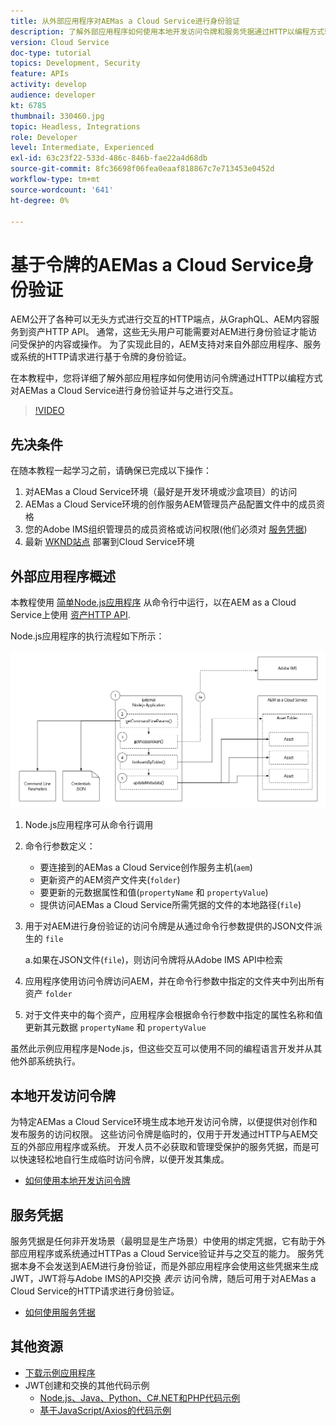 ```yaml
---
title: 从外部应用程序对AEMas a Cloud Service进行身份验证
description: 了解外部应用程序如何使用本地开发访问令牌和服务凭据通过HTTP以编程方式验证AEMas a Cloud Service并与之交互。
version: Cloud Service
doc-type: tutorial
topics: Development, Security
feature: APIs
activity: develop
audience: developer
kt: 6785
thumbnail: 330460.jpg
topic: Headless, Integrations
role: Developer
level: Intermediate, Experienced
exl-id: 63c23f22-533d-486c-846b-fae22a4d68db
source-git-commit: 8fc36698f06fea0eaaf818867c7e713453e0452d
workflow-type: tm+mt
source-wordcount: '641'
ht-degree: 0%

---
```


# 基于令牌的AEMas a Cloud Service身份验证

AEM公开了各种可以无头方式进行交互的HTTP端点，从GraphQL、AEM内容服务到资产HTTP API。 通常，这些无头用户可能需要对AEM进行身份验证才能访问受保护的内容或操作。 为了实现此目的，AEM支持对来自外部应用程序、服务或系统的HTTP请求进行基于令牌的身份验证。

在本教程中，您将详细了解外部应用程序如何使用访问令牌通过HTTP以编程方式对AEMas a Cloud Service进行身份验证并与之进行交互。

>[!VIDEO](https://video.tv.adobe.com/v/330460/?quality=12&learn=on)

## 先决条件

在随本教程一起学习之前，请确保已完成以下操作：

1. 对AEMas a Cloud Service环境（最好是开发环境或沙盒项目）的访问
1. AEMas a Cloud Service环境的创作服务AEM管理员产品配置文件中的成员资格
1. 您的Adobe IMS组织管理员的成员资格或访问权限(他们必须对 [服务凭据](./service-credentials.md))
1. 最新 [WKND站点](https://github.com/adobe/aem-guides-wknd) 部署到Cloud Service环境

## 外部应用程序概述

本教程使用 [简单Node.js应用程序](./assets/aem-guides_token-authentication-external-application.zip) 从命令行中运行，以在AEM as a Cloud Service上使用 [资产HTTP API](https://experienceleague.adobe.com/docs/experience-manager-cloud-service/assets/admin/mac-api-assets.html).

Node.js应用程序的执行流程如下所示：

![外部应用程序](./assets/overview/external-application.png)

1. Node.js应用程序可从命令行调用
1. 命令行参数定义：
   + 要连接到的AEMas a Cloud Service创作服务主机(`aem`)
   + 更新资产的AEM资产文件夹(`folder`)
   + 要更新的元数据属性和值(`propertyName` 和 `propertyValue`)
   + 提供访问AEMas a Cloud Service所需凭据的文件的本地路径(`file`)
1. 用于对AEM进行身份验证的访问令牌是从通过命令行参数提供的JSON文件派生的 `file`

   a.如果在JSON文件(`file`)，则访问令牌将从Adobe IMS API中检索
1. 应用程序使用访问令牌访问AEM，并在命令行参数中指定的文件夹中列出所有资产 `folder`
1. 对于文件夹中的每个资产，应用程序会根据命令行参数中指定的属性名称和值更新其元数据 `propertyName` 和 `propertyValue`

虽然此示例应用程序是Node.js，但这些交互可以使用不同的编程语言开发并从其他外部系统执行。

## 本地开发访问令牌

为特定AEMas a Cloud Service环境生成本地开发访问令牌，以便提供对创作和发布服务的访问权限。  这些访问令牌是临时的，仅用于开发通过HTTP与AEM交互的外部应用程序或系统。 开发人员不必获取和管理受保护的服务凭据，而是可以快速轻松地自行生成临时访问令牌，以便开发其集成。

+ [如何使用本地开发访问令牌](./local-development-access-token.md)

## 服务凭据

服务凭据是任何非开发场景（最明显是生产场景）中使用的绑定凭据，它有助于外部应用程序或系统通过HTTPas a Cloud Service验证并与之交互的能力。 服务凭据本身不会发送到AEM进行身份验证，而是外部应用程序会使用这些凭据来生成JWT，JWT将与Adobe IMS的API交换 _表示_ 访问令牌，随后可用于对AEMas a Cloud Service的HTTP请求进行身份验证。

+ [如何使用服务凭据](./service-credentials.md)

## 其他资源

+ [下载示例应用程序](./assets/aem-guides_token-authentication-external-application.zip)
+ JWT创建和交换的其他代码示例
   + [Node.js、Java、Python、C#.NET和PHP代码示例](https://developer.adobe.com/developer-console/docs/guides/authentication/JWT/samples/)
   + [基于JavaScript/Axios的代码示例](https://github.com/adobe/aemcs-api-client-lib)
